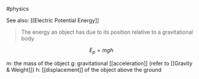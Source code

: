 #physics

See also: [[Electric Potential Energy]]

> The energy an object has due to its position relative to a gravitational body

$$ E_p = mgh $$

m: the mass of the object
g: gravitational [[acceleration]] (refer to [[Gravity & Weight]])
h: [[displacement]] of the object above the ground